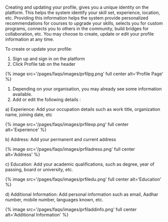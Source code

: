 Creating and updating your profile, gives you a unique identity on the platform. This helps the system identify your skill set, experience, location, etc. Providing this information helps the system provide personalized recommendations for courses to upgrade your skills, selects you for custom programs, connects you to others in the community, build bridges for collaboration, etc. You may choose to create, update or edit your profile information at any time.

To create or update your profile:

1. Sign up and sign in  on the platform
1. Click Profile tab on the header 

{% image src='/pages/faqs/images/prfilpg.png' full center alt='Profile Page' %}

1. Depending on your organisation, you may already see  some information available.
1. Add or edit the following details :

a) Experience: Add your occupation details  such as work title, organization name, joining date, etc
	    
{% image src='/pages/faqs/images/prfilexp.png' full center alt='Experience' %}
  			
b) Address: Add  your permanent and current address
	    
{% image src='/pages/faqs/images/prfiladress.png' full center alt='Address' %}
  			
c) Education: Add your  academic qualifications, such as degree, year of passing, board or university, etc.
	    
{% image src='/pages/faqs/images/prfiledu.png' full center alt='Education' %}
 			
d) Additional Information: Add personal information such as email, Aadhar number, mobile number, languages known, etc.
	    
{% image src='/pages/faqs/images/prfiladdinfo.png' full center alt='Additional Information' %}
